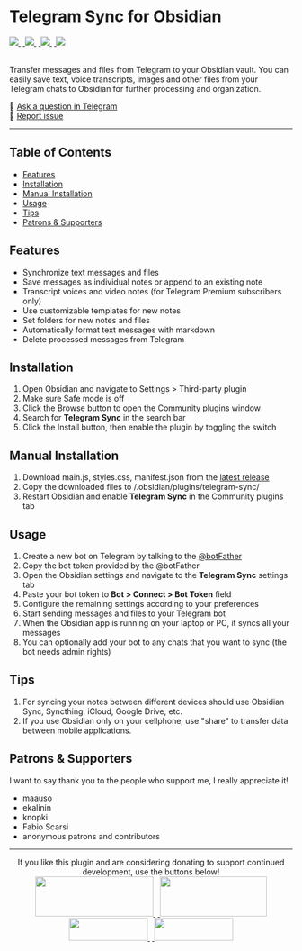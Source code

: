 # Telegram Sync for Obsidian
<a href="https://github.com/soberhacker/obsidian-telegram-sync/releases/latest">
<img src="https://img.shields.io/github/v/release/soberhacker/obsidian-telegram-sync?display_name=tag">
</a>&nbsp;<a href="https://github.com/soberhacker/obsidian-telegram-sync/releases/latest">
<img src="https://img.shields.io/github/release-date/soberhacker/obsidian-telegram-sync">
</a>&nbsp;<a href="https://github.com/soberhacker/obsidian-telegram-sync">
<img src="https://img.shields.io/github/downloads/soberhacker/obsidian-telegram-sync/total">
</a>&nbsp;<a href="https://github.com/soberhacker/obsidian-telegram-sync">
<img src="https://img.shields.io/tokei/lines/github/soberhacker/obsidian-telegram-sync">
</a><br><br>

Transfer messages and files from Telegram to your Obsidian vault. You can easily save text, voice transcripts, images and other files from your Telegram chats to Obsidian for further processing and organization.

📮 [Ask a question in Telegram](https://t.me/ObsidianTelegramSync)<br>
🐛 [Report issue](https://github.com/soberhacker/obsidian-telegram-sync/issues)

---

## Table of Contents

- [Features](#features)
- [Installation](#installation)
- [Manual Installation](#manuall-installation)
- [Usage](#usage)
- [Tips](#tips)
- [Patrons & Supporters](#patrons--supporters)

## Features

- Synchronize text messages and files
- Save messages as individual notes or append to an existing note
- Transcript voices and video notes (for Telegram Premium subscribers only)
- Use customizable templates for new notes
- Set folders for new notes and files
- Automatically format text messages with markdown
- Delete processed messages from Telegram

## Installation

1. Open Obsidian and navigate to Settings > Third-party plugin
2. Make sure Safe mode is off
3. Click the Browse button to open the Community plugins window
4. Search for **Telegram Sync** in the search bar
5. Click the Install button, then enable the plugin by toggling the switch

## Manual Installation

1. Download main.js, styles.css, manifest.json from the [latest release](https://github.com/soberhacker/obsidian-telegram-sync/releases//latest)
2. Copy the downloaded files to <pathToYourVault>/.obsidian/plugins/telegram-sync/
3. Restart Obsidian and enable **Telegram Sync** in the Community plugins tab

## Usage

1. Create a new bot on Telegram by talking to the [@botFather](https://t.me/botfather)
2. Copy the bot token provided by the @botFather
3. Open the Obsidian settings and navigate to the **Telegram Sync** settings tab
4. Paste your bot token to **Bot > Connect > Bot Token** field
5. Configure the remaining settings according to your preferences
6. Start sending messages and files to your Telegram bot
7. When the Obsidian app is running on your laptop or PC, it syncs all your messages
8. You can optionally add your bot to any chats that you want to sync (the bot needs admin rights)

## Tips

1. For syncing your notes between different devices should use Obsidian Sync, Syncthing, iCloud, Google Drive, etc. 
2. If you use Obsidian only on your cellphone, use "share" to transfer data between mobile applications.

## Patrons & Supporters

I want to say thank you to the people who support me, I really appreciate it!

- maauso
- ekalinin
- knopki
- Fabio Scarsi
- anonymous patrons and contributors

---

<div align="center">
If you like this plugin and are considering donating to support continued development, use the buttons below!<br>
<a href="https://oxapay.com/donate/5855474">
<img src="https://img.buymeacoffee.com/button-api/?text=Crypto%20Donation&emoji=🚀&slug=soberhacker&button_colour=5b5757&font_colour=ffffff&font_family=Lato&outline_colour=ffffff&coffee_colour=FFDD00" width=210 height=71>
</a>&nbsp;<a href="https://www.buymeacoffee.com/soberhacker">
<img src="https://img.buymeacoffee.com/button-api/?text=Buy%20me%20a%20book&emoji=📖&slug=soberhacker&button_colour=FFDD00&font_colour=000000&font_family=Cookie&outline_colour=000000&coffee_colour=ffffff"  width=190 height=71>
</a><br>
<a href="https://ko-fi.com/soberhacker">
<img src="https://storage.ko-fi.com/cdn/brandasset/logo_white_stroke.png?" width=140 height=40>
</a>&nbsp;<a href="https://www.paypal.com/donate/?hosted_button_id=VYSCUZX8MYGCU">
<img src="https://www.paypalobjects.com/digitalassets/c/website/logo/full-text/pp_fc_hl.svg" width=140 height=40>
</a>
</div>